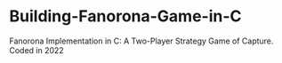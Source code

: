 # Building-Fanorona-Game-in-C
Fanorona Implementation in C: A Two-Player Strategy Game of Capture. Coded in 2022
